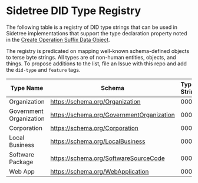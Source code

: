 # Sidetree DID Type Registry

The following table is a registry of DID type strings that can be used in Sidetree implementations that support the type declaration property noted in the [Create Operation Suffix Data Object](https://identity.foundation/sidetree/spec/#create-suffix-data-object).

The registry is predicated on mapping well-known schema-defined objects to terse byte strings. All types are of non-human entities, objects, and things. To propose additions to the list, file an Issue with this repo and add the `did-type` and `feature` tags.


| Type Name               | Schema                                    | Type String |
|-------------------------|-------------------------------------------|:------------|
| Organization            | https://schema.org/Organization           | 0001        |
| Government Organization | https://schema.org/GovernmentOrganization | 0002        |
| Corporation             | https://schema.org/Corporation            | 0003        |
| Local Business          | https://schema.org/LocalBusiness          | 0004        |
| Software Package        | https://schema.org/SoftwareSourceCode     | 0005        |
| Web App                 | https://schema.org/WebApplication         | 0006        |
